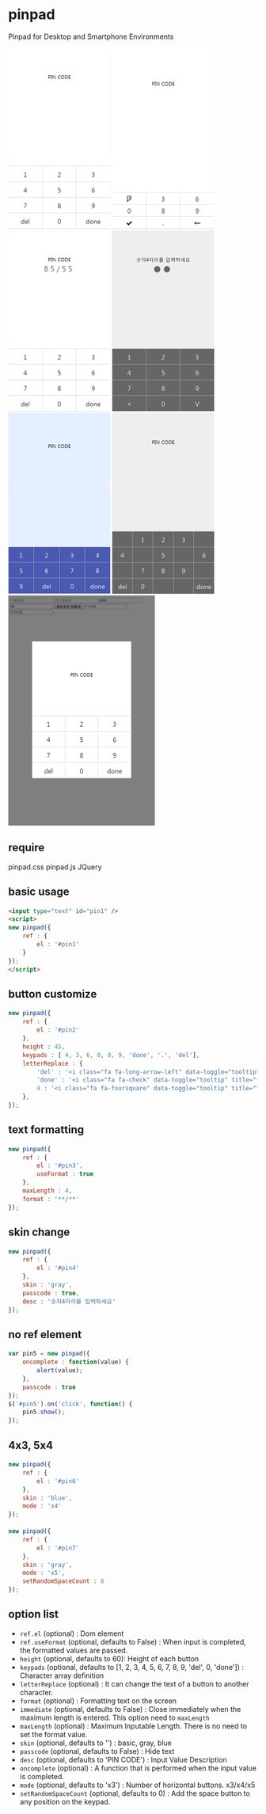 # pinpad

Pinpad for Desktop and Smartphone Environments

![](sample/sample1.png)
![](sample/sample2.png)
![](sample/sample3.png)
![](sample/sample4.png)
![](sample/sample5.png)
![](sample/sample6.png)
![](sample/sample7.png)

## require
pinpad.css
pinpad.js
JQuery

## basic usage

```html
<input type="text" id="pin1" />
<script>
new pinpad({
	ref : {
		el : '#pin1'
	}
});
</script>
```

## button customize
```js
new pinpad({
	ref : {
		el : '#pin2'
	},
	height : 45,
	keypads : [ 4, 3, 6, 0, 8, 9, 'done', '.', 'del'],
	letterReplace : {
		'del' : '<i class="fa fa-long-arrow-left" data-toggle="tooltip" title="fa fa-long-arrow-left"></i>',
		'done' : '<i class="fa fa-check" data-toggle="tooltip" title="fa fa-check"></i>',
		4 : '<i class="fa fa-foursquare" data-toggle="tooltip" title="" data-original-title="fa fa-foursquare"></i>'
	},
});
```

## text formatting

```js
new pinpad({
	ref : {
		el : '#pin3',
		useFormat : true
	},
	maxLength : 4,
	format : '**/**'
});
```

## skin change

```js
new pinpad({
	ref : {
		el : '#pin4'
	},
	skin : 'gray',
	passcode : true,
	desc : '숫자4자리를 입력하세요'
});
```

## no ref element
```js
var pin5 = new pinpad({
	oncomplete : function(value) {
		alert(value);
	},
	passcode : true
});
$('#pin5').on('click', function() {
	pin5.show();
});
```
## 4x3, 5x4 
```js
new pinpad({
	ref : {
		el : '#pin6'
	},
	skin : 'blue',
	mode : 'x4'
});

new pinpad({
	ref : {
		el : '#pin7'
	},
	skin : 'gray',
	mode : 'x5',
	setRandomSpaceCount : 8
});
```

## option list

* `ref.el` (optional) : Dom element
* `ref.useFormat` (optional, defaults to False) : When input is completed, the formatted values are passed.
*	`height` (optional, defaults to 60): Height of each button
* `keypads` (optional, defaults to [1, 2, 3, 4, 5, 6, 7, 8, 9, 'del', 0, 'done']) : Character array definition
*	`letterReplace` (optional) : It can change the text of a button to another character.
* `format` (optional) : Formatting text on the screen
*	`immediate` (optional, defaults to False) : Close immediately when the maximum length is entered. This option need to  `maxLength`
* `maxLength` (optional) : Maximum Inputable Length. There is no need to set the format value.
* `skin` (optional, defaults to '') : basic, gray, blue
*	`passcode` (optional, defaults to False) : Hide text
* `desc` (optional, defaults to 'PIN CODE') : Input Value Description
* `oncomplete` (optional) : A function that is performed when the input value is completed.
*	`mode` (optional, defaults to 'x3') : Number of horizontal buttons. x3/x4/x5
*	`setRandomSpaceCount` (optional, defaults to 0) : Add the space button to any position on the keypad.

